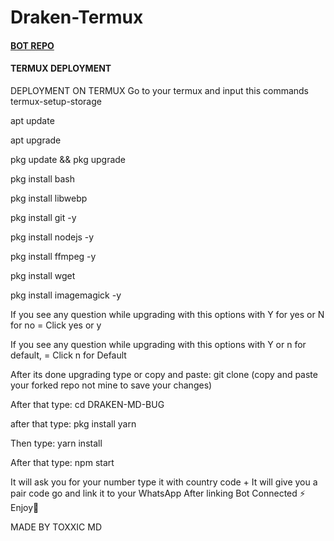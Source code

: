 # Draken-Termux
#### [BOT REPO](https://github.com/Toxic1239/Draken-Md-Bug) 

#### TERMUX DEPLOYMENT
DEPLOYMENT ON TERMUX
Go to your termux and input this commands termux-setup-storage

apt update

apt upgrade

pkg update && pkg upgrade

pkg install bash

pkg install libwebp

pkg install git -y

pkg install nodejs -y

pkg install ffmpeg -y

pkg install wget

pkg install imagemagick -y

If you see any question while upgrading with this options with Y for yes or N for no = Click yes or y

If you see any question while upgrading with this options with Y or n for default, = Click n for Default

After its done upgrading type or copy and paste:
git clone (copy and paste your forked repo not mine to save your changes)

After that type:
cd DRAKEN-MD-BUG

after that type:
pkg install yarn

Then type:
yarn install

After that type:
npm start

It will ask you for your number type it with country code +
It will give you a pair code go and link it to your WhatsApp
After linking
Bot Connected ⚡
Enjoy🤗

MADE BY TOXXIC MD
